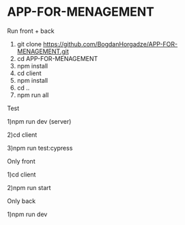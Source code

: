# APP-FOR-MENAGEMENT

Run front + back

1) git clone https://github.com/BogdanHorgadze/APP-FOR-MENAGEMENT.git
2) cd APP-FOR-MENAGEMENT
3) npm install
4) cd client
5) npm install
6) cd ..
7) npm run all

Test

1)npm run dev (server)

2)cd client

3)npm run test:cypress

Only front

1)cd client

2)npm run start

Only back

1)npm run dev
